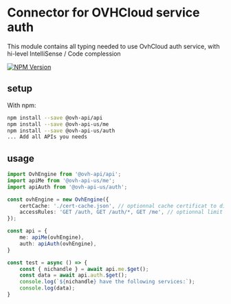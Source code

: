 # Connector for OVHCloud service auth

This module contains all typing needed to use OvhCloud auth service, with hi-level IntelliSense / Code complession

[![NPM Version](https://img.shields.io/npm/v/@ovh-api-us/auth.svg?style=flat)](https://www.npmjs.org/package/@ovh-api-us/auth)

## setup

With npm:
````bash
npm install --save @ovh-api/api
npm install --save @ovh-api-us/me
npm install --save @ovh-api-us/auth
... Add all APIs you needs
````

## usage

````typescript
import OvhEngine from '@ovh-api/api';
import apiMe from '@ovh-api-us/me';
import apiAuth from '@ovh-api-us/auth';

const ovhEngine = new OvhEngine({ 
    certCache: './cert-cache.json', // optionnal cache certificat to disk
    accessRules: 'GET /auth, GET /auth/*, GET /me', // optionnal limit the requested privileges.
});

const api = {
    me: apiMe(ovhEngine),
    auth: apiAuth(ovhEngine),
}

const test = async () => {
    const { nichandle } = await api.me.$get();
    const data = await api.auth.$get();
    console.log(`${nichandle} have the following services:`);
    console.log(data);
}

````